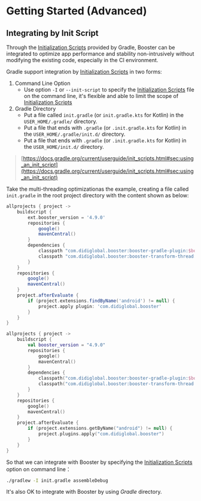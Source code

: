 # Getting Started (Advanced)

## Integrating by Init Script

Through the [Initialization Scripts](https://docs.gradle.org/current/userguide/init_scripts.html) provided by Gradle, Booster can be integrated to optimize app performance and stability non-intrusively without modifying the existing code, especially in the CI environment.

Gradle support integration by [Initialization Scripts](https://docs.gradle.org/current/userguide/init_scripts.html) in two forms:

1. Command Line Option
    - Use option `-I` or `--init-script` to specify the [Initialization Scripts](https://docs.gradle.org/current/userguide/init_scripts.html) file on the command line, it's flexible and able to limit the scope of [Initialization Scripts](https://docs.gradle.org/current/userguide/init_scripts.html)
1. Gradle Directory
    - Put a file called `init.gradle` (or `init.gradle.kts` for Kotlin) in the `USER_HOME/.gradle/` directory.
    - Put a file that ends with `.gradle` (or `.init.gradle.kts` for Kotlin) in the `USER_HOME/.gradle/init.d/` directory.
    - Put a file that ends with `.gradle` (or `.init.gradle.kts` for Kotlin) in the `USER_HOME/init.d/` directory.

> [https://docs.gradle.org/current/userguide/init_scripts.html#sec:using_an_init_script](https://docs.gradle.org/current/userguide/init_scripts.html#sec:using_an_init_script)

Take the multi-threading optimizationas the example, creating a file called `init.gradle` in the root project directory with the content shown as below:


<CodeGroup>
  <CodeGroupItem title="Groovy" active>

```groovy
allprojects { project ->
    buildscript {
        ext.booster_version = '4.9.0'
        repositories {
            google()
            mavenCentral()
        }
        dependencies {
            classpath "com.didiglobal.booster:booster-gradle-plugin:$booster_version"
            classpath "com.didiglobal.booster:booster-transform-thread:$booster_version"
        }
    }
    repositories {
        google()
        mavenCentral()
    }
    project.afterEvaluate {
        if (project.extensions.findByName('android') != null) {
            project.apply plugin: 'com.didiglobal.booster'
        }
    }
}
```

  </CodeGroupItem>
  <CodeGroupItem title="Kotlin">

```kotlin
allprojects { project ->
    buildscript {
        val booster_version = "4.9.0"
        repositories {
            google()
            mavenCentral()
        }
        dependencies {
            classpath("com.didiglobal.booster:booster-gradle-plugin:$booster_version")
            classpath("com.didiglobal.booster:booster-transform-thread:$booster_version")
        }
    }
    repositories {
        google()
        mavenCentral()
    }
    project.afterEvaluate {
        if (project.extensions.getByName("android") != null) {
            project.plugins.apply("com.didiglobal.booster")
        }
    }
}
```

  </CodeGroupItem>
</CodeGroup>

So that we can integrate with Booster by specifying the [Initialization Scripts](https://docs.gradle.org/current/userguide/init_scripts.html) option on command line：

```bash
./gradlew -I init.gradle assembleDebug
```

It's also OK to integrate with Booster by using *Gradle* directory.
